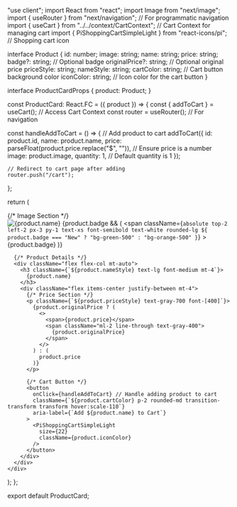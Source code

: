 "use client";
import React from "react";
import Image from "next/image";
import { useRouter } from "next/navigation"; // For programmatic navigation
import { useCart } from "../../context/CartContext"; // Cart Context for managing cart
import { PiShoppingCartSimpleLight } from "react-icons/pi"; // Shopping cart icon

interface Product {
  id: number;
  image: string;
  name: string;
  price: string;
  badge?: string; // Optional badge
  originalPrice?: string; // Optional original price
  priceStyle: string;
  nameStyle: string;
  cartColor: string; // Cart button background color
  iconColor: string; // Icon color for the cart button
}

interface ProductCardProps {
  product: Product;
}

const ProductCard: React.FC<ProductCardProps> = ({ product }) => {
  const { addToCart } = useCart(); // Access Cart Context
  const router = useRouter(); // For navigation

  const handleAddToCart = () => {
    // Add product to cart
    addToCart({
      id: product.id,
      name: product.name,
      price: parseFloat(product.price.replace("$", "")), // Ensure price is a number
      image: product.image,
      quantity: 1, // Default quantity is 1
    });

    // Redirect to cart page after adding
    router.push("/cart");
  };

  return (
    <div className="rounded-lg bg-white shadow-sm hover:shadow-md transition-transform transform hover:scale-105 flex flex-col min-h-[440px] p-6">
      {/* Image Section */}
      <div className="relative w-full h-auto">
        <Image
          src={product.image}
          alt={product.name}
          width={400}
          height={300}
          className="rounded-md bg-gray-100 object-contain"
        />
        {product.badge && (
          <span
            className={`absolute top-2 left-2 px-3 py-1 text-xs font-semibold text-white rounded-lg ${
              product.badge === "New" ? "bg-green-500" : "bg-orange-500"
            }`}
          >
            {product.badge}
          </span>
        )}
      </div>

      {/* Product Details */}
      <div className="flex flex-col mt-auto">
        <h3 className={`${product.nameStyle} text-lg font-medium mt-4`}>
          {product.name}
        </h3>
        <div className="flex items-center justify-between mt-4">
          {/* Price Section */}
          <p className={`${product.priceStyle} text-gray-700 font-[400]`}>
            {product.originalPrice ? (
              <>
                <span>{product.price}</span>
                <span className="ml-2 line-through text-gray-400">
                  {product.originalPrice}
                </span>
              </>
            ) : (
              product.price
            )}
          </p>

          {/* Cart Button */}
          <button
            onClick={handleAddToCart} // Handle adding product to cart
            className={`${product.cartColor} p-2 rounded-md transition-transform transform hover:scale-110`}
            aria-label={`Add ${product.name} to Cart`}
          >
            <PiShoppingCartSimpleLight
              size={22}
              className={product.iconColor}
            />
          </button>
        </div>
      </div>
    </div>
  );
};

export default ProductCard;
